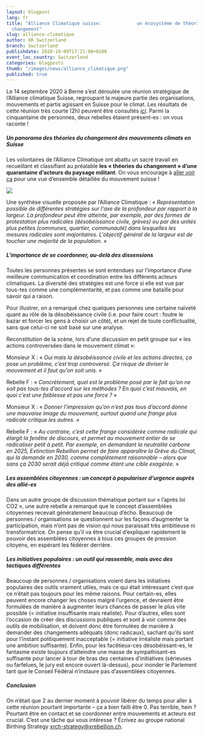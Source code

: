 ```yaml
---
layout: blogpost
lang: fr
title: "Alliance Climatique suisse:             un écosystème de théories du
  changement"
slug: alliance-climatique
author: XR Switzerland
branch: Switzerland
publishdate: 2020-10-09T17:21:00+0200
event_loc_country: Switzerland
categories: blogposts
thumb: "/images/news/alliance_climatique.png"
published: true
---
```

Le 14 septembre 2020 à Berne s’est déroulée une réunion stratégique de l’Alliance climatique Suisse, regroupant la majeure partie des organisations, mouvements et partis agissant en Suisse pour le climat. Les résultats de cette réunion très courte (2h) peuvent être consultés *[ici](https://docs.google.com/document/d/1jCBJaKGI1QNWgxQ6cI_o-U5MOy1ghsz4D5CLCFLRo60/edit)*. Parmi la cinquantaine de personnes, deux rebelles étaient présent-es : on vous raconte !

##### **Un panorama des théories du changement des mouvements climats en Suisse**

Les volontaires de l’Alliance Climatique ont abattu un sacré travail en recueillant et classifiant au préalable **les « théories du changement » d’une quarantaine d’acteurs du paysage militant**. On vous encourage à [aller voir ça](https://docs.google.com/document/d/1HiczyOaxQOi7ZZ76FZ9ZjtEyqqgoNC4liyXzbRc_n0M/edit#) pour une vue d’ensemble détaillée du mouvement suisse !

![](/assets/img/posts/alliance-climatique-suisse.png)

[](<>)Une synthèse visuelle proposée par l’Alliance Climatique : « *Représentation possible de différentes stratégies sur l'axe de la profondeur par rapport à la largeur. La profondeur peut être atteinte, par exemple, par des formes de protestation plus radicales (désobéissance civile, grèves) ou par des unités plus petites (communes, quartier, communauté) dans lesquelles les mesures radicales sont majoritaires. L'objectif général de la largeur est de toucher une majorité de la population. »*

##### **L’importance de se coordonner, au-delà des dissensions**

Toutes les personnes présentes se sont entendues sur l’importance d’une meilleure communication et coordination entre les différents acteurs climatiques. La diversité des stratégies est une force si elle est vue par tous-tes comme une complémentarité, et pas comme une bataille pour savoir qui a raison.

Pour illustrer, on a remarqué chez quelques personnes une certaine naïveté quant au rôle de la désobéissance civile (i.e. pour faire court : foutre le bazar et forcer les gens à choisir un côté), et un rejet de toute conflictualité, sans que celui-ci ne soit basé sur une analyse.

Reconstitution de la scène, lors d’une discussion en petit groupe sur « les actions controversées dans le mouvement climat »:

Monsieur X : « *Oui mais la désobéissance civile et les actions directes, ça pose un problème, c’est trop controversé. Ça risque de diviser le mouvement et il faut qu’on soit unis*. »

Rebelle F : « *Concrètement, quel est le problème posé par le fait qu’on ne soit pas tous-tes d’accord sur les méthodes ? En quoi c’est mauvais, en quoi c’est une faiblesse et pas une force ?* »

Monsieur X : « *Donner l’impression qu’on n’est pas tous d’accord donne une mauvaise image du mouvement, surtout quand une frange plus radicale critique les autres.* »

Rebelle F : « *Au contraire, c’est cette frange considérée comme radicale qui élargit la fenêtre de discours, et permet au mouvement entier de se radicaliser petit à petit. Par exemple, en demandant la neutralité carbone en 2025, Extinction Rebellion permet de faire apparaître la Grève du Climat, qui la demande en 2030, comme complètement raisonnable – alors que sans ça 2030 serait déjà critiqué comme étant une cible exagérée.* »

##### **Les assemblées citoyennes : un concept à populariser d’urgence auprès des allié-es**

Dans un autre groupe de discussion thématique portant sur « l’après loi CO2 », une autre rebelle a remarqué que le concept d’assemblées citoyennes recevait généralement beaucoup d’écho. Beaucoup de personnes / organisations se questionnent sur les façons d’augmenter la participation, mais n’ont pas de vision qui nous paraissait très ambitieuse ni transformatrice. On pense qu’il va être crucial d’expliquer rapidement le pouvoir des assemblées citoyennes à tous ces groupes de pression citoyens, en espérant les fédérer derrière.

##### **Les initiatives populaires : un outil qui rassemble, mais avec des tactiques différentes**

Beaucoup de personnes / organisations voient dans les initiatives populaires des outils vraiment utiles, mais ce qui était intéressant c’est que ce n’était pas toujours pour les même raisons. Pour certain-es, elles peuvent encore changer les choses malgré l’urgence, et devraient être formulées de manière à augmenter leurs chances de passer le plus vite possible (= initiative insuffisante mais réaliste). Pour d’autres, elles sont l’occasion de créer des discussions publiques et sont à voir comme des outils de mobilisation, et doivent donc être formulées de manière à demander des changements adéquats (donc radicaux), sachant qu’ils sont pour l’instant politiquement inacceptable (= initiative irréaliste mais portant une ambition suffisante). Enfin, pour les facétieux-ces désobéissant-es, le fantasme existe toujours d’atteindre une masse de sympathisant-es suffisante pour lancer à tour de bras des centaines d’initiatives (sérieuses ou farfelues, le jury est encore ouvert là-dessus), pour inonder le Parlement tant que le Conseil Fédéral n’instaure pas d’assemblées citoyennes.

##### **Conclusion**

On n’était que 2 au dernier moment à pouvoir libérer du temps pour aller à cette réunion pourtant importante – ça a bien failli être 0. Pas terrible, hein ? Pourtant être en contact et se coordonner entre mouvements et acteurs est crucial. C’est une tâche qui vous intéresse ? Écrivez au groupe national Birthing Strategy [xrch-strategy@xrebellion.ch](xrch-strategy@xrebellion.ch).
